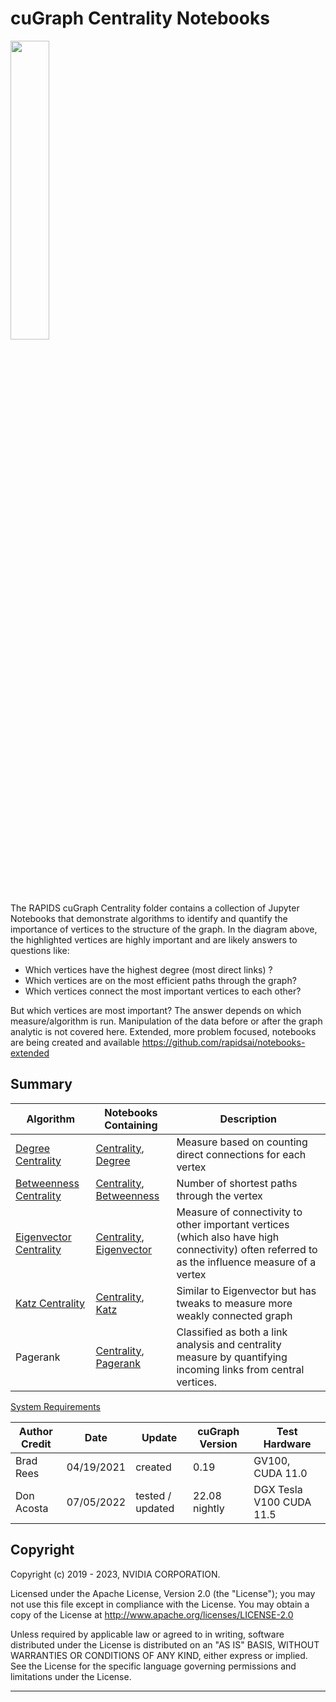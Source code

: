
# cuGraph Centrality Notebooks

<img src="../../images/zachary_graph_centrality.png" width="35%"/>

The RAPIDS cuGraph Centrality folder contains a collection of Jupyter Notebooks that demonstrate algorithms to identify and quantify the importance of vertices to the structure of the graph.  In the diagram above, the highlighted vertices are highly important and are likely answers to questions like:

* Which vertices have the highest degree (most direct links) ?
* Which vertices are on the most efficient paths through the graph?
* Which vertices connect the most important vertices to each other?

But which vertices are most important? The answer depends on which measure/algorithm is run.  Manipulation of the data before or after the graph analytic is not covered here.   Extended, more problem focused, notebooks are being created and available https://github.com/rapidsai/notebooks-extended

## Summary

|Algorithm          |Notebooks Containing                                                     |Description                                                  |
| --------------- | ------------------------------------------------------------ | ------------------------------------------------------------ |
|[Degree Centrality](./degree_centrality.md)| [Centrality](../../../../../../cugraph/notebooks/algorithms/centrality/Centrality.ipynb), [Degree](../../../../../../cugraph/notebooks/algorithms/centrality//Degree.ipynb)                   |Measure based on counting direct connections for each vertex|
|[Betweenness Centrality](./betweenness_centrality.md)| [Centrality](../../../../../../cugraph/notebooks/algorithms/centrality/Centrality.ipynb), [Betweenness](../../../../../../cugraph/notebooks/algorithms/centrality/Betweenness.ipynb)                    |Number of shortest paths through the vertex|
|[Eigenvector Centrality](./eigenvector_centrality.md)|[Centrality](../../../../../../cugraph/notebooks/algorithms/centrality/Centrality.ipynb), [Eigenvector](../../../../../../cugraph/notebooks/algorithms/centrality/Eigenvector.ipynb)|Measure of connectivity to other important vertices (which also have high connectivity) often referred to as the influence measure of a vertex|
|[Katz Centrality](./katz_centrality.md)|[Centrality](../../../../../../cugraph/notebooks/algorithms/centrality/Centrality.ipynb), [Katz](../../../../../../cugraph/notebooks/algorithms/centrality/Katz.ipynb)                                         |Similar to Eigenvector but has tweaks to measure more weakly connected graph  |
|Pagerank|[Centrality](../../../../../../cugraph/notebooks/algorithms/centrality/Centrality.ipynb), [Pagerank](../../../../../../cugraph/notebooks/algorithms/link_analysis/Pagerank.ipynb)                                         |Classified as both a link analysis and centrality measure by quantifying incoming links from central vertices.  |

[System Requirements](../../README.md#requirements)

| Author Credit |    Date    |  Update          | cuGraph Version |  Test Hardware |
| --------------|------------|------------------|-----------------|----------------|
| Brad Rees     | 04/19/2021 | created          | 0.19            | GV100, CUDA 11.0
| Don Acosta    | 07/05/2022 | tested / updated | 22.08 nightly   | DGX Tesla V100 CUDA 11.5

## Copyright

Copyright (c) 2019 - 2023, NVIDIA CORPORATION.

Licensed under the Apache License, Version 2.0 (the "License");  you may not use this file except in compliance with the License. You may obtain a copy of the License at http://www.apache.org/licenses/LICENSE-2.0

Unless required by applicable law or agreed to in writing, software distributed under the License is distributed on an "AS IS" BASIS, WITHOUT WARRANTIES OR CONDITIONS OF ANY KIND, either express or implied. See the License for the specific language governing permissions and limitations under the License.
___
